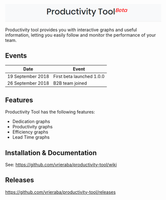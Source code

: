 ![ProductivityTool](https://github.com/vrieraba/productivity-tool/blob/master/logo.PNG)

Productivity tool provides you with interactive graphs and useful information, letting you easily follow and monitor the performance of your team.

## Events

| Date  | Event |
| - | - |
| 19 September 2018 | First beta launched 1.0.0 |
| 26 September 2018 | B2B team joined |

## Features

Productivity Tool has the following features:

* Dedication graphs
* Productivity graphs
* Efficiency graphs
* Lead Time graphs

## Installation & Documentation

See: https://github.com/vrieraba/productivity-tool/wiki

## Releases

https://github.com/vrieraba/productivity-tool/releases



